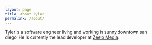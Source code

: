 ```yaml
---
layout: page
title: About Tyler
permalink: /about/
---
```


<p>Tyler is a software engineer living and working in sunny downtown san diego. He is currently the lead developer
at <a href="http://zeetomedia.com" target="_blank">Zeeto Media</a>.
</p>

